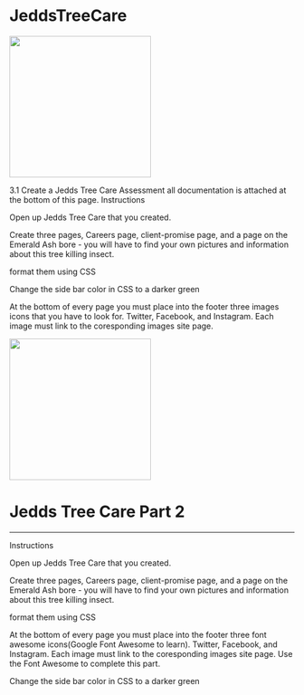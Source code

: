# JeddsTreeCare

<img src="jedds1.JPG" height="250" width="250">

3.1 Create a Jedds Tree Care Assessment  all documentation is attached at the bottom of this page.
Instructions

Open up Jedds Tree Care that you created.

Create three pages, Careers page, client-promise page, and a page on the Emerald Ash bore - you will have to find your own pictures and information about this tree killing insect.

format them using CSS 

Change the side bar color in CSS to a darker green 

At the bottom of every page you must place into the footer three images icons that you have to look for. Twitter, Facebook, and Instagram. Each image must link to the coresponding images site page.

<img src="jedds2.JPG" height="250" width="250">

# Jedds Tree Care Part 2
<hr>
Instructions

Open up Jedds Tree Care that you created.

Create three pages, Careers page, client-promise page, and a page on the Emerald Ash bore - you will have to find your own pictures and information about this tree killing insect.

format them using CSS 

At the bottom of every page you must place into the footer three font awesome icons(Google Font Awesome to learn). Twitter, Facebook, and Instagram. Each image must link to the coresponding images site page. Use the Font Awesome to complete this part.

Change the side bar color in CSS to a darker green 

